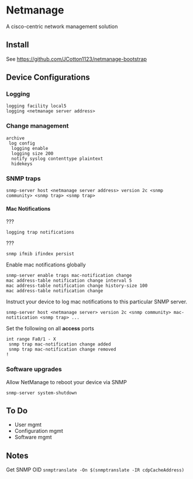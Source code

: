 # Netmanage

A cisco-centric network management solution

## Install

See https://github.com/JCotton1123/netmanage-bootstrap

## Device Configurations

### Logging 

```
logging facility local5
logging <netmanage server address>
```

### Change management

```
archive
 log config
  logging enable
  logging size 200
  notify syslog contenttype plaintext
  hidekeys
```

### SNMP traps

```
snmp-server host <netmanage server address> version 2c <snmp community> <snmp trap> <snmp trap>
```

#### Mac Notifications

???

```
logging trap notifications
```

???

```
snmp ifmib ifindex persist
```

Enable mac notifications globally

```
snmp-server enable traps mac-notification change
mac address-table notification change interval 5
mac address-table notification change history-size 100
mac address-table notification change
```

Instruct your device to log mac notifications to this particular SNMP server.

```
snmp-server host <netmanage server> version 2c <snmp community> mac-notitication <snmp trap> ...
```

Set the following on all **access** ports

```
int range Fa0/1 - X
 snmp trap mac-notification change added
 snmp trap mac-notification change removed
!
```

### Software upgrades

Allow NetManage to reboot your device via SNMP

```
snmp-server system-shutdown
```

## To Do

* User mgmt
* Configuration mgmt
* Software mgmt

## Notes

Get SNMP OID
`snmptranslate -On $(snmptranslate -IR cdpCacheAddress)`
